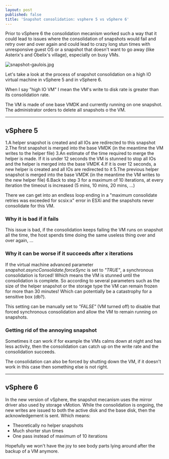 ```yaml
---
layout: post
published: false
title: 'Snapshot consolidation: vsphere 5 vs vSphere 6'
---
```

Prior to vSphere 6 the consolidation mecanism  worked such a way that it could lead to issues where the consolidation of snapshots would fail and retry over and over again and could lead to crazy long stun times with unresponsive guest OS or a snapshot that doesn't want to go away (like Asterix's and Obelix's village), especially on busy VMs.

![snapshot-gaulois.jpg]({{site.baseurl}}/img/snapshot-gaulois.jpg)

Let's take a look at the process of snapshot consolidation on a high IO virtual machine in vSphere 5 and in vSphere 6.

When I say "high IO VM" I mean the VM's write to disk rate is greater than its consolidation rate.

The VM is made of one base VMDK and currently running on one snapshot.  
The administrator orders to delete all snapshots o the VM.

-----

## vSphere 5

1.A helper snapshot is created and all IOs are redirected to this snapshot
2.The first snapshot is merged into the base VMDK (in the meantime the VM writes to the helper file)
3.An estimate of the time required to merge the helper is made. If it is under 12 seconds the VM is stunned to stop all IOs and the helper is merged into the base VMDK
4.If it is over 12 seconds, a new helper is created and all IOs are redirected to it
5.The previous helper snapshot is merged into the base VMDK (in the meantime the VM writes to the new helper file)
6.Back to step 3 for a maximum of 10 iterations, at every iteration the timeout is increased (5 mins, 10 mins, 20 mins, ...)

There we can get into an endless loop ending in a "maximum consolidate retries was exceeded for scsix:x" error in ESXi and the snapshots never consolidate for this VM.

### Why it is bad if it fails
This issue is bad, if the consolidation keeps failing the VM runs on snapshot all the time, the host spends time doing the same useless thing over and over again, ...  

### Why it can be worse if it succeeds after x iterations
If the virtual machine advanced parameter _snapshot.asyncConsolidate.forceSync_ is set to _"TRUE"_, a synchronous consolidation is forced! Which means the VM is stunned until the consolidation is complete. So according to several parameters such as the size of the helper snapshot or the storage type the VM can remain frozen for more than 30 minutes! Which can potentially be a catastrophy for a sensitive box (db?).

This setting can be manually set to _"FALSE"_ (VM turned off) to disable that forced synchronous consolidation and allow the VM to remain running on snapshots.

### Getting rid of the annoying snapshot
Sometimes it can work if for example the VMs calms down at night and has less activity, then the consolidation can catch up on the write rate and the consolidation succeeds.

The consolidation can also be forced by shutting down the VM, if it doesn't work in this case then something else is not right.

-----

## vSphere 6

In the new version of vSphere, the snapshot mecanism uses the mirror driver also used by storage vMotion. While the consolidation is ongoing, the new writes are issued to both the active disk and the base disk, then the acknowledgement is sent. Which means:

- Theoretically no helper snapshots
- Much shorter stun times
- One pass instead of maximum of 10 iterations

Hopefully we won't have the joy to see body parts lying around after the backup of a VM anymore.